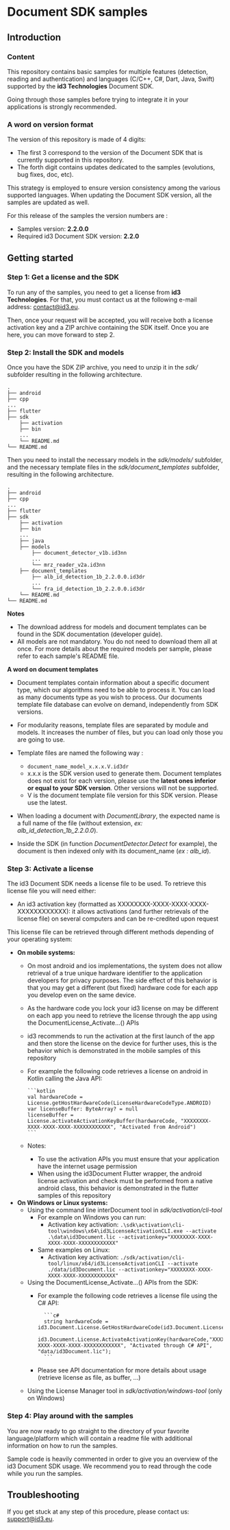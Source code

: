 # Document SDK samples

## Introduction

### Content

This repository contains basic samples for multiple features (detection, reading and authentication) and languages (C/C++, C#, Dart, Java, Swift) supported by the **id3 Technologies** Document SDK.

Going through those samples before trying to integrate it in your applications is strongly recommended.

### A word on version format

The version of this repository is made of 4 digits:

* The first 3 correspond to the version of the Document SDK that is currently supported in this repository.
* The forth digit contains updates dedicated to the samples (evolutions, bug fixes, doc, etc).

This strategy is employed to ensure version consistency among the various supported languages. When updating the Document SDK version, all the samples are updated as well.

For this release of the samples the version numbers are :

* Samples version: **2.2.0.0**
* Required id3 Document SDK version: **2.2.0**

## Getting started

### Step 1: Get a license and the SDK

To run any of the samples, you need to get a license from **id3 Technologies**. For that, you must contact us at the following e-mail address: <contact@id3.eu>.

Then, once your request will be accepted, you will receive both a license activation key and a ZIP archive containing the SDK itself. Once you are here, you can move forward to step 2.

### Step 2: Install the SDK and models

Once you have the SDK ZIP archive, you need to unzip it in the *sdk/* subfolder resulting in the following architecture.

    .
    ├── android
    ├── cpp
    ...
    ├── flutter
    ├── sdk
        ├── activation
        ├── bin
        ...
        └── README.md
    └── README.md

Then you need to install the necessary models in the *sdk/models/* subfolder, and the necessary template files in the *sdk/document_templates* subfolder, resulting in the following architecture.

    .
    ├── android
    ├── cpp
    ...
    ├── flutter
    ├── sdk
        ├── activation
        ├── bin
        ...
        ├── java
        ├── models
            ├── document_detector_v1b.id3nn
            ...
            └── mrz_reader_v2a.id3nn
        ├── document_templates
            ├── alb_id_detection_1b_2.2.0.0.id3dr
            ...
            └── fra_id_detection_1b_2.2.0.0.id3dr
        └── README.md
    └── README.md

**Notes**

* The download address for models and document templates can be found in the SDK documentation (developer guide).
* All models are not mandatory. You do not need to download them all at once. For more details about the required models per sample, please refer to each sample's README file.

**A word on document templates**

* Document templates contain information about a specific document type, which our algorithms need to be able to process it. You can load as many documents type as you wish to process. Our documents template file database can evolve on demand, independently from SDK versions.
* For modularity reasons, template files are separated by module and models. It increases the number of files, but you can load only those you are going to use.
* Template files are named the following way :
  * `document_name_model_x.x.x.V.id3dr`
  * x.x.x is the SDK version used to generate them. Document templates does not exist for each version, please use the **latest ones inferior or equal to your SDK version**. Other versions will not be supported.
  * V is the document template file version for this SDK version. Please use the latest.

* When loading a document with *DocumentLibrary*, the expected name is a full name of the file (without extension, *ex: alb_id_detection_1b_2.2.0.0*).
* Inside the SDK (in function *DocumentDetector.Detect* for example), the document is then indexed only with its document_name (*ex : alb_id*).

### Step 3: Activate a license

The id3 Document SDK needs a license file to be used. To retrieve this license file you will need either:

* An id3 activation key (formatted as XXXXXXXX-XXXX-XXXX-XXXX-XXXXXXXXXXXX): it allows activations (and further retrievals of the license file) on several computers and can be re-credited upon request

This license file can be retrieved through different methods depending of your operating system:

* **On mobile systems:**
  * On most android and ios implementations, the system does not allow retrieval of a true unique hardware identifier to the application developers for privacy purposes. The side effect of this behavior is that you may get a different (but fixed) hardware code for each app you develop even on the same device.
  * As the hardware code you lock your id3 license on may be different on each app you need to retrieve the license through the app using the DocumentLicense_Activate...() APIs
  * id3 recommends to run the activation at the first launch of the app and then store the license on the device for further uses, this is the behavior which is demonstrated in the mobile samples of this repository
  * For example the following code retrieves a license on android in Kotlin calling the Java API:

        ```kotlin
        val hardwareCode = License.getHostHardwareCode(LicenseHardwareCodeType.ANDROID)
        var licenseBuffer: ByteArray? = null
        licenseBuffer = License.activateActivationKeyBuffer(hardwareCode, "XXXXXXXX-XXXX-XXXX-XXXX-XXXXXXXXXXXX", "Activated from Android")
        ```

  * Notes:
    * To use the activation APIs you must ensure that your application have the internet usage permission
    * When using the id3Document Flutter wrapper, the android license activation and check must be performed from a native android class, this behavior is demonstrated in the flutter samples of this repository
* **On Windows or Linux systems:**
  * Using the command line interDocument tool in *sdk/activation/cli-tool*
    * For example on Windows you can run:
      * Activation key activation: `.\sdk\activation\cli-tool\windows\x64\id3LicenseActivationCLI.exe --activate .\data\id3Document.lic --activationkey="XXXXXXXX-XXXX-XXXX-XXXX-XXXXXXXXXXXX"`
    * Same examples on Linux:
      * Activation key activation: `./sdk/activation/cli-tool/linux/x64/id3LicenseActivationCLI --activate ./data/id3Document.lic --activationkey="XXXXXXXX-XXXX-XXXX-XXXX-XXXXXXXXXXXX"`
  * Using the DocumentLicense_Activate...() APIs from the SDK:
    * For example the following code retrieves a license file using the C# API:

            ```c#
            string hardwareCode = id3.Document.License.GetHostHardwareCode(id3.Document.LicenseHardwareCodeType.WindowsOs);
            id3.Document.License.ActivateActivationKey(hardwareCode,"XXXXXXXX-XXXX-XXXX-XXXX-XXXXXXXXXXXX", "Activated through C# API", "data/id3Document.lic");
            ```

    * Please see API documentation for more details about usage (retrieve license as file, as buffer, ...)
  * Using the License Manager tool in *sdk/activation/windows-tool* (only on Windows)

### Step 4: Play around with the samples

You are now ready to go straight to the directory of your favorite language/platform which will contain a readme file with additional information on how to run the samples.

Sample code is heavily commented in order to give you an overview of the id3 Document SDK usage. We recommend you to read through the code while you run the samples.

## Troubleshooting

If you get stuck at any step of this procedure, please contact us: <support@id3.eu>.
